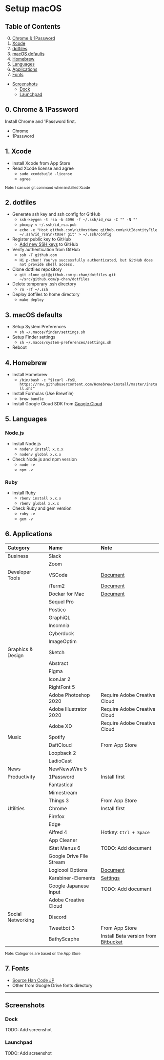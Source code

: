 # Setup macOS

## Table of Contents

0. [Chrome & 1Password](#0-chrome--1password)
1. [Xcode](#1-xcode)
2. [dotfiles](#2-dotfiles)
3. [macOS defaults](#3-macos-defaults)
4. [Homebrew](#4-homebrew)
5. [Languages](#5-languages)
6. [Applications](#6-applications)
7. [Fonts](#7-fonts)

- [Screenshots](#screenshots)
  - [Dock](#dock)
  - [Launchpad](#launchpad)

## 0. Chrome & 1Password

Install Chrome and 1Password first.

- Chrome
- 1Password

## 1. Xcode

- Install Xcode from App Store
- Read Xcode license and agree
  - `sudo xcodebuild -license`
  - `agree`

<small>Note: I can use git command when installed Xcode</small>

## 2. dotfiles

- Generate ssh key and ssh config for GitHub
  - `ssh-keygen -t rsa -b 4096 -f ~/.ssh/id_rsa -C "" -N ""`
  - `pbcopy < ~/.ssh/id_rsa.pub`
  - `echo -e "Host github.com\n\tHostName github.com\n\tIdentityFile ~/.ssh/id_rsa\n\tUser git" > ~/.ssh/config`
- Register public key to GitHub
  - [Add new SSH keys](https://github.com/settings/ssh/new) to GitHub
- Verify authentication from GitHub
  - `ssh -T github.com`
  - `Hi p-chan! You've successfully authenticated, but GitHub does not provide shell access.`
- Clone dotfiles repository
  - `git clone git@github.com:p-chan/dotfiles.git ~/src/github.com/p-chan/dotfiles`
- Delete temporary .ssh directory
  - `rm -rf ~/.ssh`
- Deploy dotfiles to home directory
  - `make deploy`

## 3. macOS defaults

- Setup System Preferences
  - `sh ~/.macos/finder/settings.sh`
- Setup Finder settings
  - `sh ~/.macos/system-preferences/settings.sh`
- Reboot

## 4. Homebrew

- Install Homebrew
  - `/bin/bash -c "$(curl -fsSL https://raw.githubusercontent.com/Homebrew/install/master/install.sh)"`
- Install Formulas (Use Brewfile)
  - `brew bundle`
- Install Google Cloud SDK from [Google Cloud](https://cloud.google.com/sdk/docs/downloads-interactive)

## 5. Languages

### Node.js

- Install Node.js
  - `nodenv install x.x.x`
  - `nodenv global x.x.x`
- Check Node.js and npm version
  - `node -v`
  - `npm -v`

### Ruby

- Install Ruby
  - `rbenv install x.x.x`
  - `rbenv global x.x.x`
- Check Ruby and gem version
  - `ruby -v`
  - `gem -v`

## 6. Applications

| Category          | Name                     | Note                                                                                       |
| :---------------- | :----------------------- | :----------------------------------------------------------------------------------------- |
| Business          | Slack                    |                                                                                            |
|                   | Zoom                     |                                                                                            |
| Developer Tools   | VSCode                   | [Document](./vscode.md)                                                                    |
|                   | iTerm2                   | [Document](./iterm2.md)                                                                    |
|                   | Docker for Mac           | [Document](./docker-for-mac.md)                                                            |
|                   | Sequel Pro               |                                                                                            |
|                   | Postico                  |                                                                                            |
|                   | GraphiQL                 |                                                                                            |
|                   | Insomnia                 |                                                                                            |
|                   | Cyberduck                |                                                                                            |
|                   | ImageOptim               |                                                                                            |
| Graphics & Design | Sketch                   |                                                                                            |
|                   | Abstract                 |                                                                                            |
|                   | Figma                    |                                                                                            |
|                   | IconJar 2                |                                                                                            |
|                   | RightFont 5              |                                                                                            |
|                   | Adobe Photoshop 2020     | Require Adobe Creative Cloud                                                               |
|                   | Adobe Illustrator 2020   | Require Adobe Creative Cloud                                                               |
|                   | Adobe XD                 | Require Adobe Creative Cloud                                                               |
| Music             | Spotify                  |                                                                                            |
|                   | DaftCloud                | From App Store                                                                             |
|                   | Loopback 2               |                                                                                            |
|                   | LadioCast                |                                                                                            |
| News              | NewNewsWire 5            |                                                                                            |
| Productivity      | 1Password                | Install first                                                                              |
|                   | Fantastical              |                                                                                            |
|                   | Mimestream               |                                                                                            |
|                   | Things 3                 | From App Store                                                                             |
| Utilities         | Chrome                   | Install first                                                                              |
|                   | Firefox                  |                                                                                            |
|                   | Edge                     |                                                                                            |
|                   | Alfred 4                 | Hotkey: `Ctrl + Space`                                                                     |
|                   | App Cleaner              |                                                                                            |
|                   | iStat Menus 6            | TODO: Add document                                                                         |
|                   | Google Drive File Stream |                                                                                            |
|                   | Logicool Options         | [Document](./logicool-options.md)                                                          |
|                   | Karabiner-Elements       | [Settings](../.macos/karabiner)                                                            |
|                   | Google Japanese Input    | TODO: Add document                                                                         |
|                   | Adobe Creative Cloud     |                                                                                            |
| Social Networking | Discord                  |                                                                                            |
|                   | Tweetbot 3               | From App Store                                                                             |
|                   | BathyScaphe              | Install Beta version from [Bitbucket](https://bitbucket.org/bathyscaphe/public/downloads/) |

<small>Note: Categories are based on the App Store</small>

## 7. Fonts

- [Source Han Code JP](https://github.com/adobe-fonts/source-han-code-jp)
- Other from Google Drive fonts directory

---

## Screenshots

### Dock

TODO: Add screenshot

### Launchpad

TODO: Add screenshot
